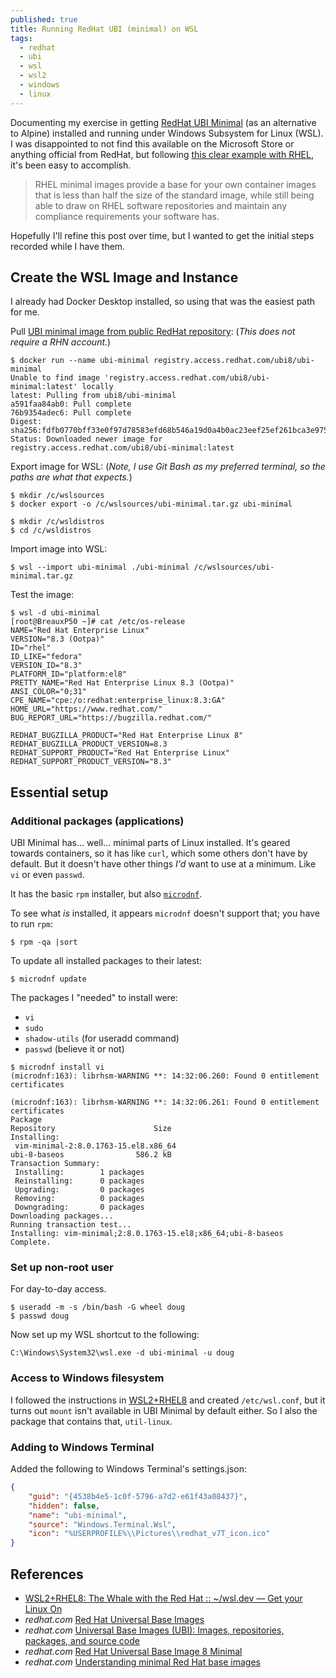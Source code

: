 ```yaml
---
published: true
title: Running RedHat UBI (minimal) on WSL
tags:
  - redhat
  - ubi
  - wsl
  - wsl2
  - windows
  - linux
---
```

Documenting my exercise in getting [RedHat UBI Minimal](https://access.redhat.com/documentation/en-us/red_hat_enterprise_linux/8/html-single/building_running_and_managing_containers/index#understanding-minimal-red-hat-base-images_building-running-and-managing-containers) (as an alternative to Alpine) installed and running under Windows Subsystem for Linux (WSL). I was disappointed to not find this available on the Microsoft Store or anything official from RedHat, but following [this clear example with RHEL](https://wsl.dev/mobyrhel8/), it's been easy to accomplish.

> RHEL minimal images provide a base for your own container images that is less than half the size of the standard image, while still being able to draw on RHEL software repositories and maintain any compliance requirements your software has.

Hopefully I'll refine this post over time, but I wanted to get the initial steps recorded while I have them.

## Create the WSL Image and Instance

I already had Docker Desktop installed, so using that was the easiest path for me.

Pull [UBI minimal image from public RedHat repository](https://catalog.redhat.com/software/containers/ubi8/ubi-minimal/5c359a62bed8bd75a2c3fba8?gti-tabs=unauthenticated&container-tabs=gti): (_This does not require a RHN account._)
```console
$ docker run --name ubi-minimal registry.access.redhat.com/ubi8/ubi-minimal
Unable to find image 'registry.access.redhat.com/ubi8/ubi-minimal:latest' locally
latest: Pulling from ubi8/ubi-minimal
a591faa84ab0: Pull complete
76b9354adec6: Pull complete
Digest: sha256:fdfb0770bff33e0f97d78583efd68b546a19d0a4b0ac23eef25ef261bca3e975
Status: Downloaded newer image for registry.access.redhat.com/ubi8/ubi-minimal:latest
```

Export image for WSL: (_Note, I use Git Bash as my preferred terminal, so the paths are what that expects._)
```console
$ mkdir /c/wslsources
$ docker export -o /c/wslsources/ubi-minimal.tar.gz ubi-minimal

$ mkdir /c/wsldistros
$ cd /c/wsldistros
```

Import image into WSL:
```console
$ wsl --import ubi-minimal ./ubi-minimal /c/wslsources/ubi-minimal.tar.gz
```

Test the image:
```console
$ wsl -d ubi-minimal
[root@BreauxP50 ~]# cat /etc/os-release
NAME="Red Hat Enterprise Linux"
VERSION="8.3 (Ootpa)"
ID="rhel"
ID_LIKE="fedora"
VERSION_ID="8.3"
PLATFORM_ID="platform:el8"
PRETTY_NAME="Red Hat Enterprise Linux 8.3 (Ootpa)"
ANSI_COLOR="0;31"
CPE_NAME="cpe:/o:redhat:enterprise_linux:8.3:GA"
HOME_URL="https://www.redhat.com/"
BUG_REPORT_URL="https://bugzilla.redhat.com/"

REDHAT_BUGZILLA_PRODUCT="Red Hat Enterprise Linux 8"
REDHAT_BUGZILLA_PRODUCT_VERSION=8.3
REDHAT_SUPPORT_PRODUCT="Red Hat Enterprise Linux"
REDHAT_SUPPORT_PRODUCT_VERSION="8.3"
```

## Essential setup

### Additional packages (applications)

UBI Minimal has... well... minimal parts of Linux installed. It's geared towards containers, so it has like `curl`, which some others don't have by default. But it doesn't have other things _I'd_ want to use at a minimum. Like `vi` or even `passwd`.

It has the basic `rpm` installer, but also [`microdnf`](https://github.com/rpm-software-management/microdnf).

To see what _is_ installed, it appears `microdnf` doesn't support that; you have to run `rpm`:
```console
$ rpm -qa |sort
```

To update all installed packages to their latest:
```console
$ microdnf update
```

The packages I "needed" to install were:
- `vi`
- `sudo`
- `shadow-utils` (for useradd command)
- `passwd` (believe it or not)

```console
$ microdnf install vi
(microdnf:163): librhsm-WARNING **: 14:32:06.260: Found 0 entitlement certificates

(microdnf:163): librhsm-WARNING **: 14:32:06.261: Found 0 entitlement certificates
Package                                                                             Repository                      Size
Installing:
 vim-minimal-2:8.0.1763-15.el8.x86_64                                               ubi-8-baseos                586.2 kB
Transaction Summary:
 Installing:        1 packages
 Reinstalling:      0 packages
 Upgrading:         0 packages
 Removing:          0 packages
 Downgrading:       0 packages
Downloading packages...
Running transaction test...
Installing: vim-minimal;2:8.0.1763-15.el8;x86_64;ubi-8-baseos
Complete.
```

### Set up non-root user

For day-to-day access.
```console
$ useradd -m -s /bin/bash -G wheel doug
$ passwd doug
```

Now set up my WSL shortcut to the following:
```
C:\Windows\System32\wsl.exe -d ubi-minimal -u doug
```

### Access to Windows filesystem

I followed the instructions in [WSL2+RHEL8](https://wsl.dev/mobyrhel8/) and created `/etc/wsl.conf`, but it turns out `mount` isn't available in UBI Minimal by default either. So I also the package that contains that, `util-linux`.

### Adding to Windows Terminal

Added the following to Windows Terminal's settings.json:
```json
{
    "guid": "{4538b4e5-1c0f-5796-a7d2-e61f43a08437}",
    "hidden": false,
    "name": "ubi-minimal",
    "source": "Windows.Terminal.Wsl",
	"icon": "%USERPROFILE%\\Pictures\\redhat_v7T_icon.ico"
}
```


## References
* [WSL2+RHEL8: The Whale with the Red Hat :: ~/wsl.dev — Get your Linux On](https://wsl.dev/mobyrhel8/)
* _redhat.com_ [Red Hat Universal Base Images ](https://developers.redhat.com/products/rhel/ubi)
* _redhat.com_ [Universal Base Images (UBI): Images, repositories, packages, and source code ](https://access.redhat.com/articles/4238681)
* _redhat.com_ [Red Hat Universal Base Image 8 Minimal](https://catalog.redhat.com/software/containers/ubi8/ubi-minimal/5c359a62bed8bd75a2c3fba8?gti-tabs=unauthenticated)
* _redhat.com_ [Understanding minimal Red Hat base images](https://access.redhat.com/documentation/en-us/red_hat_enterprise_linux/8/html-single/building_running_and_managing_containers/index#understanding-minimal-red-hat-base-images_building-running-and-managing-containers)
